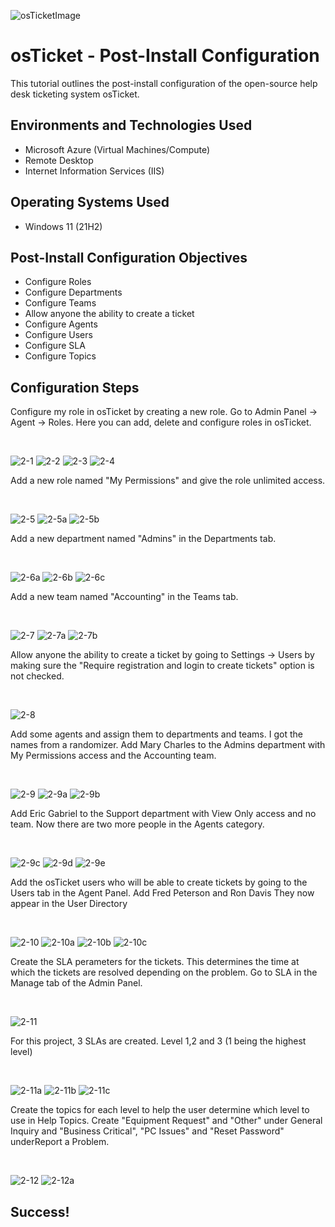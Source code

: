 ![osTicketImage](https://github.com/user-attachments/assets/501cacc0-438e-466c-a227-29f2eff08797)


<h1>osTicket - Post-Install Configuration</h1>
This tutorial outlines the post-install configuration of the open-source help desk ticketing system osTicket.<br />

<h2>Environments and Technologies Used</h2>

- Microsoft Azure (Virtual Machines/Compute)
- Remote Desktop
- Internet Information Services (IIS)

<h2>Operating Systems Used </h2>

- Windows 11</b> (21H2)

<h2>Post-Install Configuration Objectives</h2>

- Configure Roles
- Configure Departments
- Configure Teams
- Allow anyone the ability to create a ticket
- Configure Agents
- Configure Users
- Configure SLA
- Configure Topics

<h2>Configuration Steps</h2>


<p>
Configure my role in osTicket by creating a new role. Go to Admin Panel -> Agent -> Roles. Here you can add, delete and configure roles in osTicket.  
</p>
<br />


![2-1](https://github.com/user-attachments/assets/e1310f45-c7f8-4286-aa4c-e3aec09972d1)
![2-2](https://github.com/user-attachments/assets/304815c8-fc0b-4508-88b6-6b1d770ead04)
![2-3](https://github.com/user-attachments/assets/f2a41f10-db80-4417-8561-1f33a2c63f75)
![2-4](https://github.com/user-attachments/assets/1ddbdd8f-b34f-47f4-97f2-5b91186e0806)



<p>
Add a new role named "My Permissions" and give the role unlimited access. 
</p>
<br />


![2-5](https://github.com/user-attachments/assets/ec118a03-dd53-4588-83e0-1f3aabcc6fd5)
![2-5a](https://github.com/user-attachments/assets/18cb96b4-88cc-4e6c-b19a-28e4b4eff33f)
![2-5b](https://github.com/user-attachments/assets/cb9f60fa-96ad-4d89-8b20-97d8211bef39)



<p>
Add a new department named "Admins" in the Departments tab.
</p>
<br />


![2-6a](https://github.com/user-attachments/assets/59248fdf-28f5-4c38-95c3-3a344e652c4d)
![2-6b](https://github.com/user-attachments/assets/4ee93533-645a-45ed-8193-d188dd86b730)
![2-6c](https://github.com/user-attachments/assets/9b100c2b-43fa-4d88-9d18-3e424820eba4)


<p>
Add a new team named "Accounting" in the Teams tab.
</p>
<br />


![2-7](https://github.com/user-attachments/assets/8c3c00c8-07e7-4804-908f-f6549e3bee5f)
![2-7a](https://github.com/user-attachments/assets/0043b8b4-5e50-42fa-88d5-9483b990b657)
![2-7b](https://github.com/user-attachments/assets/5f08fddf-28f6-48c0-b687-b70ef96e188b)


<p>
Allow anyone the ability to create a ticket by going to Settings -> Users by making sure the "Require registration and login to create tickets" option is not checked.
</p>
<br />


![2-8](https://github.com/user-attachments/assets/53707fd8-65df-4a0c-8a94-9aa79f98ca86)


<p>
Add some agents and assign them to departments and teams. I got the names from a randomizer.
Add Mary Charles to the Admins department with My Permissions access and the Accounting team.
</p>
<br />


![2-9](https://github.com/user-attachments/assets/f6425e79-65fe-48bb-9841-f852312a5b11)
![2-9a](https://github.com/user-attachments/assets/bad4489c-10c1-478b-8a49-b8f922976890)
![2-9b](https://github.com/user-attachments/assets/5247dedc-8dc9-406f-a948-e8a305731b22)

<p>
Add Eric Gabriel to the Support department with View Only access and no team. Now there are two more people in the Agents category.
</p>
<br />


![2-9c](https://github.com/user-attachments/assets/f53f872b-11a9-48ed-bbf9-fca43e6e5c77)
![2-9d](https://github.com/user-attachments/assets/b180031e-f12f-4827-bf1e-e719321e1f1c)
![2-9e](https://github.com/user-attachments/assets/86d2841b-15f1-464f-b012-b7fe78e6f3cc)


<p>
Add the osTicket users who will be able to create tickets by going to the Users tab in the Agent Panel.
Add Fred Peterson and Ron Davis
They now appear in the User Directory
</p>
<br />


![2-10](https://github.com/user-attachments/assets/7ea03a89-a69a-48e5-9eb6-8a4ef3bd75ed)
![2-10a](https://github.com/user-attachments/assets/b53285ed-588b-487f-8d45-22affa5713ed)
![2-10b](https://github.com/user-attachments/assets/13bfb9f9-a1a1-4619-95f5-1c1f73e793dc)
![2-10c](https://github.com/user-attachments/assets/e5427401-847a-43a9-b360-a6b77036f3da)


<p>
Create the SLA perameters for the tickets. This determines the time at which the tickets are resolved depending on the problem.
Go to SLA in the Manage tab of the Admin Panel.
</p>
<br />


![2-11](https://github.com/user-attachments/assets/37e43f27-8d27-45d3-b5d2-1f2b573f3112)


<p>
For this project, 3 SLAs are created. Level 1,2 and 3 (1 being the highest level)
</p>
<br />


![2-11a](https://github.com/user-attachments/assets/add9bb5c-b845-4d0c-acea-1a79b4617ae2)
![2-11b](https://github.com/user-attachments/assets/c379d5f4-8c19-4661-af2f-27949a1f7626)
![2-11c](https://github.com/user-attachments/assets/a27e2172-ca03-4251-8555-fd732d8eee81)

<p>
Create the topics for each level to help the user determine which level to use in Help Topics.
Create "Equipment Request" and "Other" under General Inquiry and "Business Critical", "PC Issues" and "Reset Password" underReport a Problem.
</p>
<br />


![2-12](https://github.com/user-attachments/assets/58c49e8e-8e2a-4eed-84ce-e3098615b30d)
![2-12a](https://github.com/user-attachments/assets/6dede115-ab38-4dc7-8ff4-f0c5d2c917d4)


<h2>Success!</h2>
